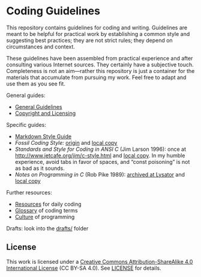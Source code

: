 
# Coding Guidelines

This repository contains guidelines for coding and writing.
Guidelines are meant to be helpful for practical work by
establishing a common style and suggesting best practices;
they are not strict rules; they depend on circumstances
and context.

These guidelines have been assembled from practical
experience and after consulting various Internet sources.
They certainly have a subjective touch. Completeness
is not an aim—rather this repository is just a container
for the materials that accumulate from pursuing my work.
Feel free to adapt and use them as you see fit.

General guides:

- [General Guidelines](./guides/Generalities.md)
- [Copyright and Licensing](./guides/CopyrightLicensing.md)

Specific guides:

- [Markdown Style Guide](./guides/MarkdownStyle.md)
- *Fossil Coding Style:*
  [origin](https://fossil-scm.org/home/doc/tip/www/style.wiki)
  and [local copy](./share/FossilCodingStyle.md)
- *Standards and Style for Coding in ANSI C* (Jim Larson 1996):
  once at <http://www.jetcafe.org/jim/c-style.html>
  and [local copy](./share/LarsonStyleC.md).
  In my humble experience, avoid tabs in favor of spaces, and
  “const poisoning” is not as bad as it sounds.
- *Notes on Programming in C* (Rob Pike 1989):
  [archived at Lysator](https://www.lysator.liu.se/c/pikestyle.html)
  and [local copy](./share/PikeStyle.md)

Further resources:

- [Resources](./guides/Resources.md) for daily coding
- [Glossary](./guides/Glossary.md) of coding terms
- [Culture](./guides/Culture.md) of programming

Drafts: look into the [drafts/](./drafts) folder


## License

This work is licensed under a [Creative Commons
Attribution-ShareAlike 4.0 International License][cc-by-sa]
(CC BY-SA 4.0). See [LICENSE](./LICENSE) for details.

[cc-by-sa]: https://creativecommons.org/licenses/by-sa/4.0/

